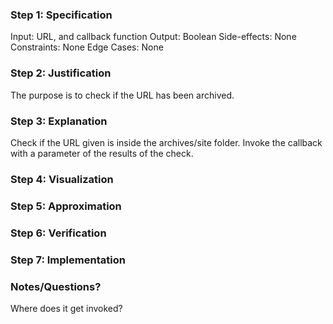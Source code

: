 ### Step 1: Specification
<!--record here -->
Input: URL, and callback function
Output: Boolean
Side-effects: None
Constraints: None
Edge Cases: None

### Step 2: Justification
<!--record here -->
The purpose is to check if the URL has been archived.

### Step 3: Explanation
<!--record here -->
Check if the URL given is inside the archives/site folder. Invoke the callback with a parameter of the results of the check.

### Step 4: Visualization
<!--record here -->

### Step 5: Approximation
<!-- record your approximation in the .js file -->

### Step 6: Verification
<!-- record your verification here, or, if you use a whiteboard, upload a photo of yoru whiteboard to this folder  -->

### Step 7: Implementation
<!-- record your implementation in the .js file -->


### Notes/Questions? 
Where does it get invoked? 
